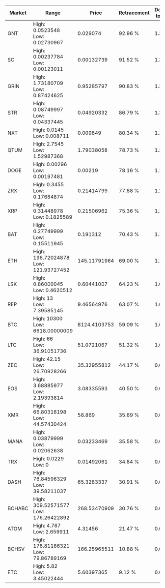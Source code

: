 | Market | Range | Price| Retracement | Doubles to 50% |
| --- | --- | --- | --- | --- |
| GNT | High: 0.0523548<br />Low: 0.02730967 | 0.029074 | 92.96 % | 1.37 |
| SC | High: 0.00237784<br />Low: 0.00123011 | 0.00132739 | 91.52 % | 1.36 |
| GRIN | High: 1.73180709<br />Low: 0.87424625 | 0.95285797 | 90.83 % | 1.37 |
| STR | High: 0.08749997<br />Low: 0.04337445 | 0.04920332 | 86.79 % | 1.33 |
| NXT | High: 0.0145<br />Low: 0.008711 | 0.009849 | 80.34 % | 1.18 |
| QTUM | High: 2.7545<br />Low: 1.52987368 | 1.79038058 | 78.73 % | 1.20 |
| DOGE | High: 0.00296<br />Low: 0.00197481 | 0.00219 | 78.16 % | 1.13 |
| ZRX | High: 0.3455<br />Low: 0.17684874 | 0.21414799 | 77.88 % | 1.22 |
| XRP | High: 0.31448978<br />Low: 0.1825589 | 0.21506962 | 75.36 % | 1.16 |
| BAT | High: 0.27749999<br />Low: 0.15511945 | 0.191312 | 70.43 % | 1.13 |
| ETH | High: 196.72024878<br />Low: 121.93727452 | 145.11791964 | 69.00 % | 1.10 |
| LSK | High: 0.86000045<br />Low: 0.4620512 | 0.60441007 | 64.23 % | 1.09 |
| REP | High: 13<br />Low: 7.39585145 | 9.46564976 | 63.07 % | 1.08 |
| BTC | High: 10300<br />Low: 6618.00000009 | 8124.4103753 | 59.09 % | 1.04 |
| LTC | High: 66<br />Low: 36.91051736 | 51.0721067 | 51.32 % | 1.01 |
| ZEC | High: 42.15<br />Low: 26.70928266 | 35.32955812 | 44.17 % | 0.00 |
| EOS | High: 3.68885977<br />Low: 2.19393814 | 3.08335593 | 40.50 % | 0.00 |
| XMR | High: 66.80318198<br />Low: 44.57430424 | 58.869 | 35.69 % | 0.00 |
| MANA | High: 0.03879999<br />Low: 0.02062638 | 0.03233469 | 35.58 % | 0.00 |
| TRX | High: 0.0229<br />Low: 0 | 0.01492061 | 34.84 % | 0.00 |
| DASH | High: 76.84596329<br />Low: 39.58211037 | 65.3283337 | 30.91 % | 0.00 |
| BCHABC | High: 309.52571577<br />Low: 176.26422892 | 268.53470909 | 30.76 % | 0.00 |
| ATOM | High: 4.767<br />Low: 2.659911 | 4.31456 | 21.47 % | 0.00 |
| BCHSV | High: 176.81186321<br />Low: 79.86789169 | 166.25965511 | 10.88 % | 0.00 |
| ETC | High: 5.82<br />Low: 3.45022444 | 5.60397365 | 9.12 % | 0.00 |
